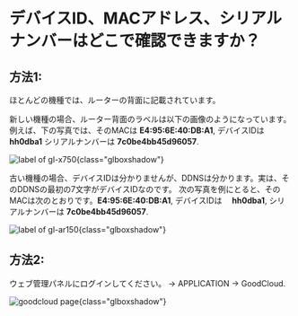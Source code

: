 # デバイスID、MACアドレス、シリアルナンバーはどこで確認できますか？

## 方法1:

ほとんどの機種では、ルーターの背面に記載されています。

新しい機種の場合、ルーター背面のラベルは以下の画像のようになっています。例えば、下の写真では、そのMACは **E4:95:6E:40:DB:A1**, デバイスIDは **hh0dba1** シリアルナンバーは **7c0be4bb45d96057**.

![label of gl-x750](https://static.gl-inet.com/docs/router/en/4/tutorials/where_to_find_the_device_id_mac_sn/back_label_new.png){class="glboxshadow"}

古い機種の場合、デバイスIDは分かりませんが、DDNSは分かります。実は、そのDDNSの最初の7文字がデバイスIDなのです。 次の写真を例にとると、そのMACは次のとおりです。**E4:95:6E:40:DB:A1**, デバイスIDは　 **hh0dba1**, シリアルナンバーは **7c0be4bb45d96057**.

![label of gl-ar150](https://static.gl-inet.com/docs/router/en/4/tutorials/where_to_find_the_device_id_mac_sn/back_label_old.png){class="glboxshadow"}

## 方法2:

ウェブ管理パネルにログインしてください。 -> APPLICATION -> GoodCloud.

![goodcloud page](https://static.gl-inet.com/docs/router/en/4/tutorials/where_to_find_the_device_id_mac_sn/goodcloud_page_device_id.png){class="glboxshadow"}
